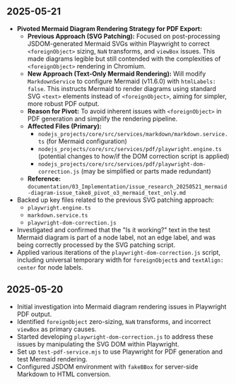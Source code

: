 ## 2025-05-21

*   **Pivoted Mermaid Diagram Rendering Strategy for PDF Export:**
    *   **Previous Approach (SVG Patching):** Focused on post-processing JSDOM-generated Mermaid SVGs within Playwright to correct `<foreignObject>` sizing, `NaN` transforms, and `viewBox` issues. This made diagrams legible but still contended with the complexities of `<foreignObject>` rendering in Chromium.
    *   **New Approach (Text-Only Mermaid Rendering):** Will modify `MarkdownService` to configure Mermaid (v11.6.0) with `htmlLabels: false`. This instructs Mermaid to render diagrams using standard SVG `<text>` elements instead of `<foreignObject>`, aiming for simpler, more robust PDF output.
    *   **Reason for Pivot:** To avoid inherent issues with `<foreignObject>` in PDF generation and simplify the rendering pipeline.
    *   **Affected Files (Primary):**
        *   `nodejs_projects/core/src/services/markdown/markdown.service.ts` (for Mermaid configuration)
        *   `nodejs_projects/core/src/services/pdf/playwright.engine.ts` (potential changes to how/if the DOM correction script is applied)
        *   `nodejs_projects/core/src/services/pdf/playwright-dom-correction.js` (may be simplified or parts made redundant)
    *   **Reference:** `documentation/03_Implementation/issue_research_20250521_mermaid-diagram-issue_take8_pivot_o3_mermaid_text_only.md`
*   Backed up key files related to the previous SVG patching approach:
    *   `playwright.engine.ts`
    *   `markdown.service.ts`
    *   `playwright-dom-correction.js`
*   Investigated and confirmed that the "Is it working?" text in the test Mermaid diagram is part of a node label, not an edge label, and was being correctly processed by the SVG patching script.
*   Applied various iterations of the `playwright-dom-correction.js` script, including universal temporary width for `foreignObject`s and `textAlign: center` for node labels.

## 2025-05-20

*   Initial investigation into Mermaid diagram rendering issues in Playwright PDF output.
*   Identified `foreignObject` zero-sizing, `NaN` transforms, and incorrect `viewBox` as primary causes.
*   Started developing `playwright-dom-correction.js` to address these issues by manipulating the SVG DOM within Playwright.
*   Set up `test-pdf-service.mjs` to use Playwright for PDF generation and test Mermaid rendering.
*   Configured JSDOM environment with `fakeBBox` for server-side Markdown to HTML conversion.
